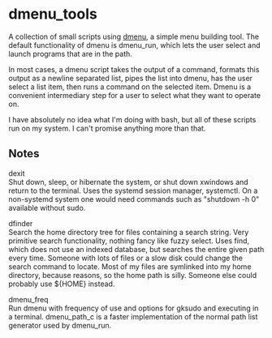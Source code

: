 ﻿dmenu_tools
===========

A collection of small scripts using [dmenu](http://tools.suckless.org/dmenu/), a simple menu building tool.
The default functionality of dmenu is dmenu_run, which lets the user select and launch programs that are in the path.

In most cases, a dmenu script takes the output of a command, formats this output as a newline separated list, pipes the list into dmenu, has the user select a list item, then runs a command on the selected item. Dmenu is a convenient intermediary step for a user to select what they want to operate on.

I have absolutely no idea what I'm doing with bash, but all of these scripts run on my system. I can't promise anything more than that. 

Notes
-----

dexit  
Shut down, sleep, or hibernate the system, or shut down xwindows and return to the terminal. Uses the systemd session manager, systemctl. On a non-systemd system one would need commands such as "shutdown -h 0" available without sudo.

dfinder  
Search the home directory tree for files containing a search string. Very primitive search functionality, nothing fancy like fuzzy select. Uses find, which does not use an indexed database, but searches the entire given path every time. Someone with lots of files or a slow disk could change the search command to locate. Most of my files are symlinked into my home directory, because reasons, so the home path is silly. Someone else could probably use ${HOME} instead.

dmenu_freq  
Run dmenu with frequency of use and options for gksudo and executing in a terminal. dmenu_path_c is a faster implementation of the normal path list generator used by dmenu_run.
